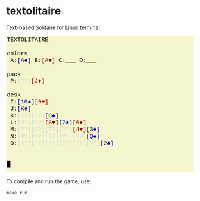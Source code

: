 # textolitaire
Text-based Solitaire for Linux terminal

![Screenshot](textolitaire-v1.png)


To compile and run the game, use:

```
make run
```
